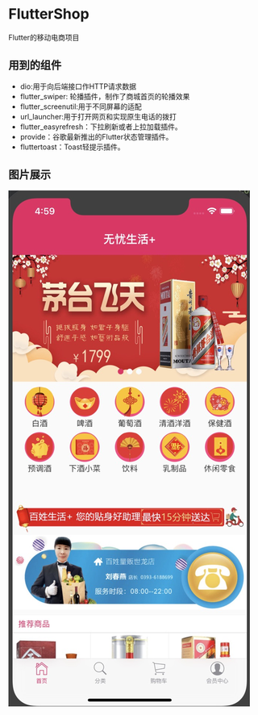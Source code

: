 # FlutterShop

Flutter的移动电商项目

## 用到的组件

- dio:用于向后端接口作HTTP请求数据
- flutter_swiper: 轮播插件，制作了商城首页的轮播效果
- flutter_screenutil:用于不同屏幕的适配
- url_launcher:用于打开网页和实现原生电话的拨打
- flutter_easyrefresh：下拉刷新或者上拉加载插件。
- provide：谷歌最新推出的Flutter状态管理插件。
- fluttertoast：Toast轻提示插件。


## 图片展示

![商城图片](https://github.com/wozhizhizhi/FlutterShop/blob/master/imgs/1557046806969.jpg)
